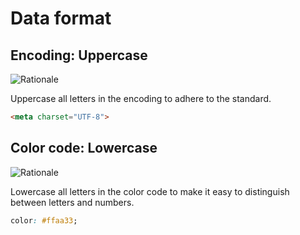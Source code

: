 # Data format

## Encoding: Uppercase

![Rationale](https://img.shields.io/badge/Personal-gray)

Uppercase all letters in the encoding to adhere to the standard.

```html
<meta charset="UTF-8">
```

## Color code: Lowercase

![Rationale](https://img.shields.io/badge/Personal-gray)

Lowercase all letters in the color code to make it easy to distinguish between
letters and numbers.

```css
color: #ffaa33;
```
